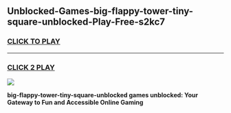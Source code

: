 
## Unblocked-Games-big-flappy-tower-tiny-square-unblocked-Play-Free-s2kc7
<h3>
<a href="https://premium76.site?title=big-flappy-tower-tiny-square-unblocked&ref=17A">CLICK TO PLAY</a></h3>
<hr>

<h3>
<a href="https://premium76.site?title=big-flappy-tower-tiny-square-unblocked&ref=17A">CLICK 2 PLAY</a>
  
</h3>

<a href="https://premium76.site?title=big-flappy-tower-tiny-square-unblocked&ref=17A"><img src="https://clearcache.store/games.png"></a>


**big-flappy-tower-tiny-square-unblocked games unblocked: Your Gateway to Fun and Accessible Online Gaming**
